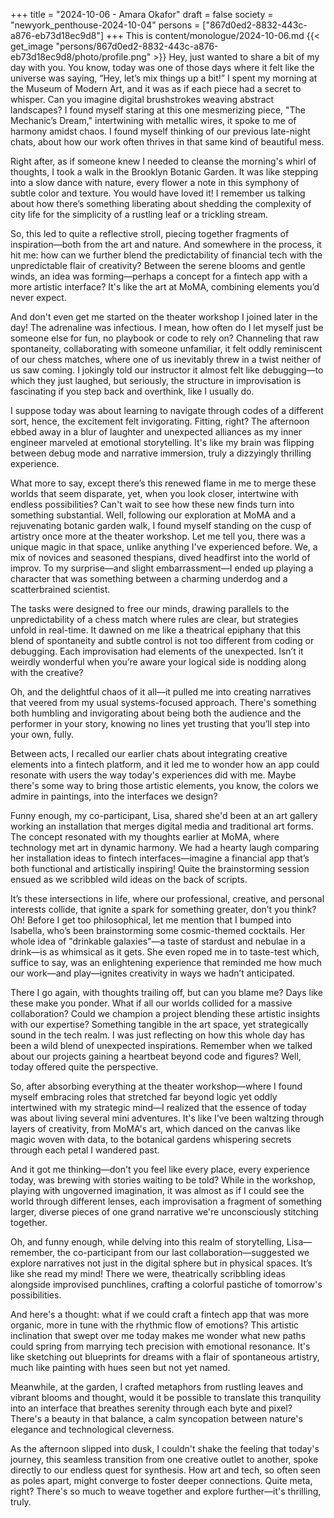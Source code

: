 +++
title = "2024-10-06 - Amara Okafor"
draft = false
society = "newyork_penthouse-2024-10-04"
persons = ["867d0ed2-8832-443c-a876-eb73d18ec9d8"]
+++
This is content/monologue/2024-10-06.md
{{< get_image "persons/867d0ed2-8832-443c-a876-eb73d18ec9d8/photo/profile.png" >}}
Hey, just wanted to share a bit of my day with you.
You know, today was one of those days where it felt like the universe was saying, “Hey, let’s mix things up a bit!” I spent my morning at the Museum of Modern Art, and it was as if each piece had a secret to whisper. Can you imagine digital brushstrokes weaving abstract landscapes? I found myself staring at this one mesmerizing piece, "The Mechanic’s Dream," intertwining with metallic wires, it spoke to me of harmony amidst chaos. I found myself thinking of our previous late-night chats, about how our work often thrives in that same kind of beautiful mess.

Right after, as if someone knew I needed to cleanse the morning's whirl of thoughts, I took a walk in the Brooklyn Botanic Garden. It was like stepping into a slow dance with nature, every flower a note in this symphony of subtle color and texture. You would have loved it! I remember us talking about how there’s something liberating about shedding the complexity of city life for the simplicity of a rustling leaf or a trickling stream.

So, this led to quite a reflective stroll, piecing together fragments of inspiration—both from the art and nature. And somewhere in the process, it hit me: how can we further blend the predictability of financial tech with the unpredictable flair of creativity? Between the serene blooms and gentle winds, an idea was forming—perhaps a concept for a fintech app with a more artistic interface? It's like the art at MoMA, combining elements you’d never expect.

And don't even get me started on the theater workshop I joined later in the day! The adrenaline was infectious. I mean, how often do I let myself just be someone else for fun, no playbook or code to rely on? Channeling that raw spontaneity, collaborating with someone unfamiliar, it felt oddly reminiscent of our chess matches, where one of us inevitably threw in a twist neither of us saw coming. I jokingly told our instructor it almost felt like debugging—to which they just laughed, but seriously, the structure in improvisation is fascinating if you step back and overthink, like I usually do.

I suppose today was about learning to navigate through codes of a different sort, hence, the excitement felt invigorating. Fitting, right? The afternoon ebbed away in a blur of laughter and unexpected alliances as my inner engineer marveled at emotional storytelling. It's like my brain was flipping between debug mode and narrative immersion, truly a dizzyingly thrilling experience.

What more to say, except there’s this renewed flame in me to merge these worlds that seem disparate, yet, when you look closer, intertwine with endless possibilities? Can't wait to see how these new finds turn into something substantial.
Well, following our exploration at MoMA and a rejuvenating botanic garden walk, I found myself standing on the cusp of artistry once more at the theater workshop. Let me tell you, there was a unique magic in that space, unlike anything I've experienced before. We, a mix of novices and seasoned thespians, dived headfirst into the world of improv. To my surprise—and slight embarrassment—I ended up playing a character that was something between a charming underdog and a scatterbrained scientist.

The tasks were designed to free our minds, drawing parallels to the unpredictability of a chess match where rules are clear, but strategies unfold in real-time. It dawned on me like a theatrical epiphany that this blend of spontaneity and subtle control is not too different from coding or debugging. Each improvisation had elements of the unexpected. Isn’t it weirdly wonderful when you’re aware your logical side is nodding along with the creative?

Oh, and the delightful chaos of it all—it pulled me into creating narratives that veered from my usual systems-focused approach. There's something both humbling and invigorating about being both the audience and the performer in your story, knowing no lines yet trusting that you’ll step into your own, fully.

Between acts, I recalled our earlier chats about integrating creative elements into a fintech platform, and it led me to wonder how an app could resonate with users the way today's experiences did with me. Maybe there's some way to bring those artistic elements, you know, the colors we admire in paintings, into the interfaces we design?

Funny enough, my co-participant, Lisa, shared she'd been at an art gallery working an installation that merges digital media and traditional art forms. The concept resonated with my thoughts earlier at MoMA, where technology met art in dynamic harmony. We had a hearty laugh comparing her installation ideas to fintech interfaces—imagine a financial app that’s both functional and artistically inspiring! Quite the brainstorming session ensued as we scribbled wild ideas on the back of scripts.

It’s these intersections in life, where our professional, creative, and personal interests collide, that ignite a spark for something greater, don’t you think? Oh! Before I get too philosophical, let me mention that I bumped into Isabella, who’s been brainstorming some cosmic-themed cocktails. Her whole idea of "drinkable galaxies"—a taste of stardust and nebulae in a drink—is as whimsical as it gets. She even roped me in to taste-test which, suffice to say, was an enlightening experience that reminded me how much our work—and play—ignites creativity in ways we hadn’t anticipated.

There I go again, with thoughts trailing off, but can you blame me? Days like these make you ponder. What if all our worlds collided for a massive collaboration? Could we champion a project blending these artistic insights with our expertise? Something tangible in the art space, yet strategically sound in the tech realm.
I was just reflecting on how this whole day has been a wild blend of unexpected inspirations. Remember when we talked about our projects gaining a heartbeat beyond code and figures? Well, today offered quite the perspective.

So, after absorbing everything at the theater workshop—where I found myself embracing roles that stretched far beyond logic yet oddly intertwined with my strategic mind—I realized that the essence of today was about living several mini adventures. It's like I’ve been waltzing through layers of creativity, from MoMA's art, which danced on the canvas like magic woven with data, to the botanical gardens whispering secrets through each petal I wandered past.

And it got me thinking—don't you feel like every place, every experience today, was brewing with stories waiting to be told? While in the workshop, playing with ungoverned imagination, it was almost as if I could see the world through different lenses, each improvisation a fragment of something larger, diverse pieces of one grand narrative we're unconsciously stitching together.

Oh, and funny enough, while delving into this realm of storytelling, Lisa—remember, the co-participant from our last collaboration—suggested we explore narratives not just in the digital sphere but in physical spaces. It’s like she read my mind! There we were, theatrically scribbling ideas alongside improvised punchlines, crafting a colorful pastiche of tomorrow's possibilities.

And here's a thought: what if we could craft a fintech app that was more organic, more in tune with the rhythmic flow of emotions? This artistic inclination that swept over me today makes me wonder what new paths could spring from marrying tech precision with emotional resonance. It's like sketching out blueprints for dreams with a flair of spontaneous artistry, much like painting with hues seen but not yet named.

Meanwhile, at the garden, I crafted metaphors from rustling leaves and vibrant blooms and thought, would it be possible to translate this tranquility into an interface that breathes serenity through each byte and pixel? There's a beauty in that balance, a calm syncopation between nature's elegance and technological cleverness.

As the afternoon slipped into dusk, I couldn't shake the feeling that today's journey, this seamless transition from one creative outlet to another, spoke directly to our endless quest for synthesis. How art and tech, so often seen as poles apart, might converge to foster deeper connections. Quite meta, right?
There's so much to weave together and explore further—it's thrilling, truly.
